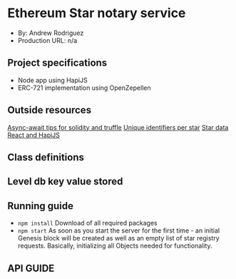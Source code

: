 # Ethereum Star notary service
+ By: Andrew Rodriguez
+ Production URL: n/a

## Project specifications
+ Node app using HapiJS
+ ERC-721 implementation using OpenZepellen

## Outside resources
[Async-await tips for solidity and truffle](https://medium.com/coinmonks/testing-solidity-with-truffle-and-async-await-396e81c54f93)
[Unique identifiers per star](https://en.wikipedia.org/wiki/Hipparcos)
[Star data](https://github.com/ofrohn/d3-celestial/tree/master/data)
[React and HapiJS](https://github.com/jedireza/hapi-react-views/tree/master/examples/remount)

## Class definitions


## Level db key value stored



## Running guide
+ `npm install`
Download of all required packages
+ `npm start`
As soon as you start the server for the first time - an initial Genesis block will be created as well as an empty list of star registry requests. Basically, initializing all Objects needed for functionality.

## API GUIDE

